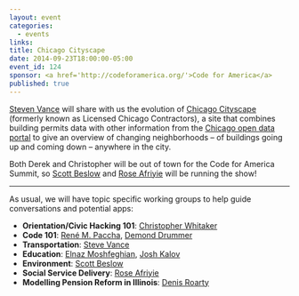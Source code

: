 ```yaml
---
layout: event
categories: 
  - events
links:
title: Chicago Cityscape
date: 2014-09-23T18:00:00-05:00
event_id: 124
sponsor: <a href='http://codeforamerica.org/'>Code for America</a>
published: true
---
```


[Steven Vance](https://twitter.com/stevevance) will share with us the evolution of [Chicago Cityscape](http://www.chicagocityscape.com/) (formerly known as Licensed Chicago Contractors), a site that combines building permits data with other information from the [Chicago open data portal](https://data.cityofchicago.org/) to give an overview of changing neighborhoods – of buildings going up and coming down – anywhere in the city.

Both Derek and Christopher will be out of town for the Code for America Summit, so [Scott Beslow](https://twitter.com/sbeslow) and [Rose Afriyie](https://twitter.com/RoseSerwah) will be running the show!

---

As usual, we will have topic specific working groups to help guide conversations and potential apps:

* __Orientation/Civic Hacking 101__: [Christopher Whitaker](https://twitter.com/CivicWhitaker)
* __Code 101__: [René M. Paccha](https://github.com/renemarcelo/), [Demond Drummer](https://twitter.com/citizendrummer)
* __Transportation__: [Steve Vance](https://twitter.com/stevevance)
* __Education__: [Elnaz Moshfeghian](https://twitter.com/elnazem), [Josh Kalov](https://twitter.com/shua123)
* __Environment__: [Scott Beslow](https://twitter.com/sbeslow)
* __Social Service Delivery__: [Rose Afriyie](https://twitter.com/RoseSerwah)
* __Modelling Pension Reform in Illinois__: [Denis Roarty](https://www.linkedin.com/pub/denis-roarty/30/b0/394)